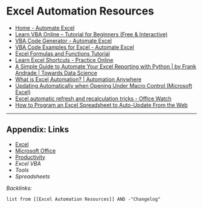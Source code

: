 # Excel Automation Resources

* [Home - Automate Excel](https://www.automateexcel.com/)
* [Learn VBA Online – Tutorial for Beginners (Free & Interactive)](https://www.automateexcel.com/learn-vba-tutorial/)
* [VBA Code Generator - Automate Excel](https://www.automateexcel.com/vba-code-generator)
* [VBA Code Examples for Excel - Automate Excel](https://www.automateexcel.com/vba-code-examples/)
* [Excel Formulas and Functions Tutorial](https://www.automateexcel.com/formulas-functions/)
* [Learn Excel Shortcuts - Practice Online](https://www.automateexcel.com/learn-keyboard-shortcuts/)
* [A Simple Guide to Automate Your Excel Reporting with Python | by Frank Andrade | Towards Data Science](https://towardsdatascience.com/a-simple-guide-to-automate-your-excel-reporting-with-python-9d35f143ef7)
* [What is Excel Automation? | Automation Anywhere](https://www.automationanywhere.com/rpa/excel-automation)
* [Updating Automatically when Opening Under Macro Control (Microsoft Excel)](https://excelribbon.tips.net/T008390_Updating_Automatically_when_Opening_Under_Macro_Control.html)
* [Excel automatic refresh and recalculation tricks - Office Watch](https://office-watch.com/2022/excel-automatic-refresh-recalculation-tricks/)
* [How to Program an Excel Spreadsheet to Auto-Update From the Web](https://smallbusiness.chron.com/program-excel-spreadsheet-autoupdate-40626.html)

---

## Appendix: Links

* [Excel](../../3-Resources/Tools/Microsoft%20Office/Excel/Excel.md)
* [Microsoft Office](../../3-Resources/Tools/Microsoft%20Office/Microsoft%20Office.md)
* [Productivity](../MOCs/Productivity.md)
* *Excel VBA*
* *Tools*
* *Spreadsheets*

*Backlinks:*

````dataview
list from [[Excel Automation Resources]] AND -"Changelog"
````
